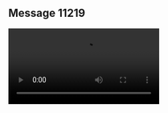 ## Message 11219



![Video](https://data.iron-swords.co.il/2024/September/01/11219/11219_media.mp4)
